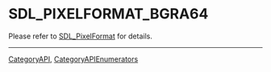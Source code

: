 # SDL_PIXELFORMAT_BGRA64

Please refer to [SDL_PixelFormat](SDL_PixelFormat) for details.

----
[CategoryAPI](CategoryAPI), [CategoryAPIEnumerators](CategoryAPIEnumerators)

